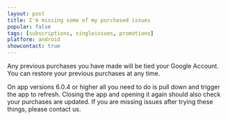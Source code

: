 ```yaml
---
layout: post
title: I'm missing some of my purchased issues
popular: false
tags: [subscriptions, singleissues, promotions]
platform: android
showcontact: true
---
```

Any previous purchases you have made will be tied your Google Account. You can restore your previous purchases at any time.

On app versions 6.0.4 or higher all you need to do is pull down and trigger the app to refresh. Closing the app and opening it again should also check your purchases are updated. If you are missing issues after trying these things, please contact us.
